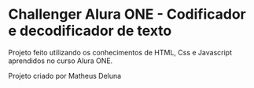 # Challenger Alura ONE - Codificador e decodificador de texto

Projeto feito utilizando os conhecimentos de HTML, Css e Javascript aprendidos no curso Alura ONE.

Projeto criado por Matheus Deluna
